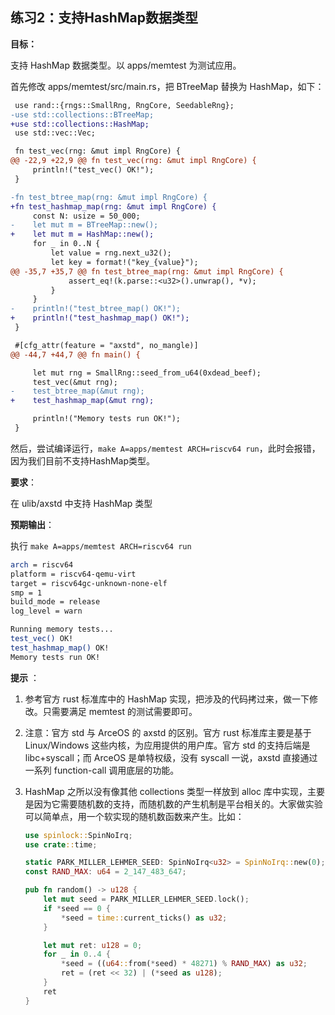 ## 练习2：支持HashMap数据类型



**目标：**

支持 HashMap 数据类型。以 apps/memtest 为测试应用。

首先修改 apps/memtest/src/main.rs，把 BTreeMap 替换为 HashMap，如下：

```diff
 use rand::{rngs::SmallRng, RngCore, SeedableRng};
-use std::collections::BTreeMap;
+use std::collections::HashMap;
 use std::vec::Vec;

 fn test_vec(rng: &mut impl RngCore) {
@@ -22,9 +22,9 @@ fn test_vec(rng: &mut impl RngCore) {
     println!("test_vec() OK!");
 }

-fn test_btree_map(rng: &mut impl RngCore) {
+fn test_hashmap_map(rng: &mut impl RngCore) {
     const N: usize = 50_000;
-    let mut m = BTreeMap::new();
+    let mut m = HashMap::new();
     for _ in 0..N {
         let value = rng.next_u32();
         let key = format!("key_{value}");
@@ -35,7 +35,7 @@ fn test_btree_map(rng: &mut impl RngCore) {
             assert_eq!(k.parse::<u32>().unwrap(), *v);
         }
     }
-    println!("test_btree_map() OK!");
+    println!("test_hashmap_map() OK!");
 }

 #[cfg_attr(feature = "axstd", no_mangle)]
@@ -44,7 +44,7 @@ fn main() {

     let mut rng = SmallRng::seed_from_u64(0xdead_beef);
     test_vec(&mut rng);
-    test_btree_map(&mut rng);
+    test_hashmap_map(&mut rng);

     println!("Memory tests run OK!");
 }
```

然后，尝试编译运行，`make A=apps/memtest ARCH=riscv64 run`，此时会报错，因为我们目前不支持HashMap类型。



**要求**：

在 ulib/axstd 中支持 HashMap 类型



**预期输出**：

执行 `make A=apps/memtest ARCH=riscv64 run`

```sh
arch = riscv64
platform = riscv64-qemu-virt
target = riscv64gc-unknown-none-elf
smp = 1
build_mode = release
log_level = warn

Running memory tests...
test_vec() OK!
test_hashmap_map() OK!
Memory tests run OK!
```



**提示** ：

1. 参考官方 rust 标准库中的 HashMap 实现，把涉及的代码拷过来，做一下修改。只需要满足 memtest 的测试需要即可。

2. 注意：官方 std 与 ArceOS 的 axstd 的区别。官方 rust 标准库主要是基于 Linux/Windows 这些内核，为应用提供的用户库。官方 std 的支持后端是 libc+syscall；而 ArceOS 是单特权级，没有 syscall 一说，axstd 直接通过一系列 function-call 调用底层的功能。

3. HashMap 之所以没有像其他 collections 类型一样放到 alloc 库中实现，主要是因为它需要随机数的支持，而随机数的产生机制是平台相关的。大家做实验可以简单点，用一个软实现的随机数函数来产生。比如：

   ```rust
   use spinlock::SpinNoIrq;
   use crate::time;
   
   static PARK_MILLER_LEHMER_SEED: SpinNoIrq<u32> = SpinNoIrq::new(0);
   const RAND_MAX: u64 = 2_147_483_647;
   
   pub fn random() -> u128 {
       let mut seed = PARK_MILLER_LEHMER_SEED.lock();
       if *seed == 0 {
           *seed = time::current_ticks() as u32;
       }
   
       let mut ret: u128 = 0;
       for _ in 0..4 {
           *seed = ((u64::from(*seed) * 48271) % RAND_MAX) as u32;
           ret = (ret << 32) | (*seed as u128);
       }
       ret
   }
   ```

